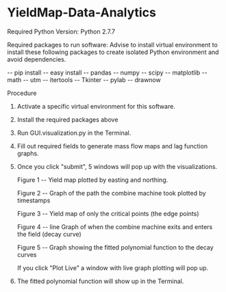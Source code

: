 YieldMap-Data-Analytics
====================

Required Python Version: Python 2.7.7 

Required packages to run software:
Advise to install virtual environment to install these following packages to create isolated Python environment and avoid dependencies. 

-- pip install
-- easy install 
-- pandas
-- numpy
-- scipy
-- matplotlib
-- math
-- utm
-- itertools
-- Tkinter
-- pylab
-- drawnow

Procedure

1. Activate a specific virtual environment for this software.

2. Install the required packages above

3. Run GUI.visualization.py in the Terminal.

4. Fill out required fields to generate mass flow maps and lag function graphs.

5. Once you click "submit", 5 windows will pop up with the visualizations.

	Figure 1 -- Yield map plotted by easting and northing.

	Figure 2 -- Graph of the path the combine machine took plotted by timestamps

	Figure 3 -- Yield map of only the critical points (the edge points)

	Figure 4 -- line Graph of when the combine machine exits and enters the field (decay curve)

	Figure 5 -- Graph showing the fitted polynomial function to the decay curves

	If you click "Plot Live" a window with live graph plotting will pop up.

6. The fitted polynomial function will show up in the Terminal.